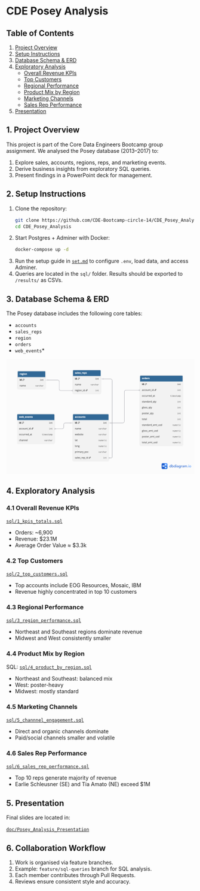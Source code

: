 # CDE Posey Analysis

## Table of Contents
1. [Project Overview](#1-project-overview)
2. [Setup Instructions](#2-setup-instructions)
3. [Database Schema & ERD](#3-database-schema--erd)
4. [Exploratory Analysis](#4-exploratory-analysis)
   - [Overall Revenue KPIs](#41-overall-revenue-kpis)
   - [Top Customers](#42-top-customers)
   - [Regional Performance](#43-regional-performance)
   - [Product Mix by Region](#44-product-mix-by-region)
   - [Marketing Channels](#45-marketing-channels)
   - [Sales Rep Performance](#46-sales-rep-performance)
5. [Presentation](#5-presentation)


## 1. Project Overview
This project is part of the Core Data Engineers Bootcamp group assignment.
We analysed the Posey database (2013–2017) to:
1. Explore sales, accounts, regions, reps, and marketing events.
2. Derive business insights from exploratory SQL queries.
3. Present findings in a PowerPoint deck for management.


## 2. Setup Instructions
1. Clone the repository:
   ```bash
   git clone https://github.com/CDE-Bootcamp-circle-14/CDE_Posey_Analysis.git
   cd CDE_Posey_Analysis
   ```
2. Start Postgres + Adminer with Docker:
   ```bash
   docker-compose up -d
   ```
3. Run the setup guide in [`set.md`](set.md) to configure `.env`, load data, and access Adminer.
4. Queries are located in the `sql/` folder. Results should be exported to `/results/` as CSVs.
## 3. Database Schema & ERD
The Posey database includes the following core tables:
* `accounts`
* `sales_reps`
* `region`
* `orders`
* `web_events`*

![posey_erd.png`](posey_erd.png)


## 4. Exploratory Analysis

### 4.1 Overall Revenue KPIs
[`sql/1_kpis_totals.sql`](sql/1_kpis_totals.sql)
* Orders: \~6,900
* Revenue: \$23.1M
* Average Order Value ≈ \$3.3k
### 4.2 Top Customers
[`sql/2_top_customers.sql`](sql/2_top_customers.sql)
* Top accounts include EOG Resources, Mosaic, IBM
* Revenue highly concentrated in top 10 customers
### 4.3 Regional Performance
[`sql/3_region_performance.sql`](sql/3_region_performance.sql)
* Northeast and Southeast regions dominate revenue
* Midwest and West consistently smaller
### 4.4 Product Mix by Region
SQL: [`sql/4_product_by_region.sql`](sql/4_product_by_region.sql)
* Northeast and Southeast: balanced mix
* West: poster-heavy
* Midwest: mostly standard
### 4.5 Marketing Channels
[`sql/5_channnel_engagement.sql`](sql/5_channnel_engagement.sql)
* Direct and organic channels dominate
* Paid/social channels smaller and volatile
### 4.6 Sales Rep Performance
[`sql/6_sales_rep_performance.sql`](sql/6_sales_rep_performance.sql)
* Top 10 reps generate majority of revenue
* Earlie Schleusner (SE) and Tia Amato (NE) exceed \$1M

## 5. Presentation
Final slides are located in:

[`doc/Posey_Analysis_Presentation`](doc/Posey-Dataset-Analysis.pdf)


## 6. Collaboration Workflow
1. Work is organised via feature branches.
2. Example: `feature/sql-queries` branch for SQL analysis.
3. Each member contributes through Pull Requests.
4. Reviews ensure consistent style and accuracy.
